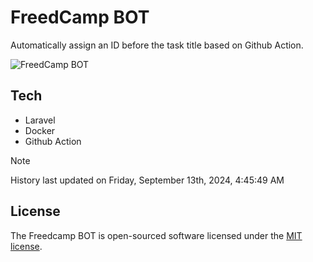 # FreedCamp BOT

Automatically assign an ID before the task title based on Github Action.

![FreedCamp BOT](https://repository-images.githubusercontent.com/737932867/7d34798b-2680-471c-b089-a78a718d3d6a)

## Tech

- Laravel
- Docker
- Github Action

> [!NOTE]  
> History last updated on Friday, September 13th, 2024, 4:45:49 AM

## License

The Freedcamp BOT is open-sourced software licensed under the [MIT license](https://opensource.org/licenses/MIT).
